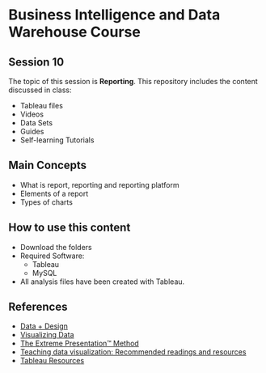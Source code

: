 # Business Intelligence and Data Warehouse Course

## Session 10

The topic of this session is **Reporting**. This repository includes the content discussed in class:

  - Tableau files
  - Videos
  - Data Sets
  - Guides
  - Self-learning Tutorials
  
## Main Concepts

  - What is report, reporting and reporting platform
  - Elements of a report
  - Types of charts
  
## How to use this content

  - Download the folders
  - Required Software:
	  - Tableau
	  - MySQL
  - All analysis files have been created with Tableau.
  
  ## References
  
   - [Data + Design](https://infoactive.co/data-design/titlepage01.html)
   - [Visualizing Data](http://www.visualisingdata.com/resources/)
   - [The Extreme Presentation™ Method](https://extremepresentation.com)
   - [Teaching data visualization: Recommended readings and resources](http://www.mulinblog.com/teaching-data-visualization-recommended-readings-and-resources/)
   - [Tableau Resources](https://public.tableau.com/en-us/s/resources)
